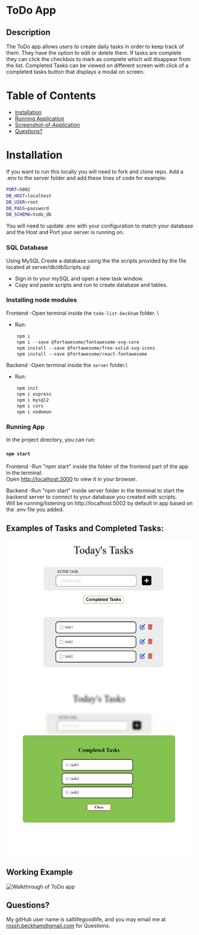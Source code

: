 # ToDo App

## Description

The ToDo app allows users to create daily tasks in order to keep track of them. They have the option to edit or delete them. If tasks are complete they can click the checkbox to mark as complete which will disappear from the list. Completed Tasks can be viewed on different screen with click of a completed tasks button that displays a modal on screen.

# Table of Contents

- [Installation](#Installation)
- [Running Application](#Running-App)
- [Screenshot-of-Application](#Examples-of-Tasks-and-Completed-Tasks:)
- [Questions?](#Questions?)

# Installation

If you want to run this locally you will need to fork and clone repo. Add a .env to the server folder and add these lines of code for example:

```sh
PORT=5002
DB_HOST=localhost
DB_USER=root
DB_PASS=password
DB_SCHEMA=todo_db
```

You will need to update .env with your configuration to match your database and the Host and Port your server is running on.

### SQL Database

Using MySQL
Create a database using the the scripts provided by the file located at server/db/dbScripts.sql

- Sign in to your mySQL and open a new task window.
- Copy and paste scripts and run to create database and tables.

### Installing node modules

Frontend
-Open terminal inside the `todo-list-beckham` folder. \

- Run:

```
    npm i
    npm i --save @fortawesome/fontawesome-svg-core
    npm install --save @fortawesome/free-solid-svg-icons
    npm install --save @fortawesome/react-fontawesome
```

Backend
-Open terminal inside the `server` folder.\

- Run:

```
    npm init
    npm i express
    npm i mysql2
    npm i cors
    npm i nodemon
```

### Running App

In the project directory, you can run:

#### `npm start`

Frontend
-Run "npm start" inside the folder of the frontend part of the app in the terminal.\
 Open [http://localhost:3000](http://localhost:3000) to view it in your browser.

Backend
-Run "npm start" inside server folder in the terminal to start the backend server to connect to your database you created with scripts.\
 Will be running/listening on http://localhost:5002 by default in app based on the .env file you added.

## Examples of Tasks and Completed Tasks:

![screenshot of tasks](./todo-list-rbeckham//src/assets/tasks1.PNG)
![screenshot of completed tasks](./todo-list-rbeckham/src/assets/tasks2.PNG)

## Working Example

![Walkthrough of ToDo app](./todo-list-rbeckham/src/assets/tasks.gif)

## Questions?

My gitHub user name is saltlifegoodlife, and you may email me at rossh.beckham@gmail.com for Questions.
